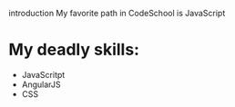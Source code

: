 introduction
My favorite path in CodeSchool is JavaScript

My deadly skills:
============
* JavaScritpt
* AngularJS
* CSS

